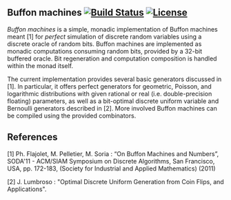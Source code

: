 Buffon machines [![Build Status](https://travis-ci.org/maciej-bendkowski/buffon-machines.svg?branch=master)](https://travis-ci.org/maciej-bendkowski/buffon-machines) [![License](https://img.shields.io/badge/license-BSD--3-orange.svg)](https://tldrlegal.com/license/bsd-3-clause-license-(revised))
---------------

*Buffon machines* is a simple, monadic implementation of Buffon machines meant
[1] for *perfect* simulation of discrete random variables using a discrete
oracle of random bits. Buffon machines are implemented as monadic computations
consuming random bits, provided by a 32-bit buffered oracle. Bit regeneration
and computation composition is handled within the monad itself.

The current implementation provides several basic generators discussed in [1].
In particular, it offers perfect generators for geometric, Poisson, and
logarithmic distributions with given rational or real (i.e.  double-precision
floating) parameters, as well as a bit-optimal discrete uniform variable and
Bernoulli generators described in [2]. More involved Buffon machines can be
compiled using the provided combinators.

References
----------

 [1] Ph. Flajolet, M. Pelletier, M. Soria : “On Buffon Machines and Numbers”,
     SODA'11 - ACM/SIAM Symposium on Discrete Algorithms, San Francisco, USA,
     pp. 172-183, (Society for Industrial and Applied Mathematics) (2011)
 
 [2] J. Lumbroso : "Optimal Discrete Uniform Generation
     from Coin Flips, and Applications".
